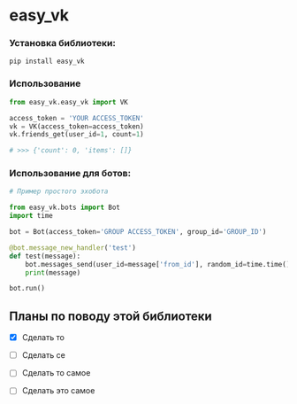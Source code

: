 # easy_vk


### Установка библиотеки:
`pip install easy_vk`

### Использование
```python
from easy_vk.easy_vk import VK

access_token = 'YOUR ACCESS_TOKEN'
vk = VK(access_token=access_token)
vk.friends_get(user_id=1, count=1)

# >>> {'count': 0, 'items': []} 
```

### Использование для ботов:
```python
# Пример простого эхобота

from easy_vk.bots import Bot
import time

bot = Bot(access_token='GROUP ACCESS_TOKEN', group_id='GROUP_ID')

@bot.message_new_handler('test')
def test(message):
    bot.messages_send(user_id=message['from_id'], random_id=time.time(), message=message['test'])
    print(message)

bot.run()
```

## Планы по поводу этой библиотеки
- [x] Cделать то
- [ ] Cделать се
- [ ] Cделать то самое
- [ ] Cделать это самое

